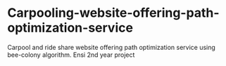 # Carpooling-website-offering-path-optimization-service
Carpool and ride share website offering path optimization service using bee-colony algorithm. Ensi 2nd year project
